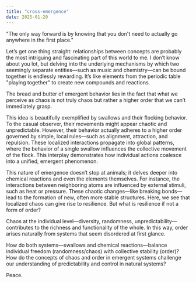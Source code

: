 ```yaml
---
title: "cross-emergence"
date: 2025-01-20
---
```

"The only way forward is by knowing that you don't need to actually go anywhere in the first place."

Let’s get one thing straight: relationships between concepts are probably the most intriguing and fascinating part of this world to me. I don’t know about you lot, but delving into the underlying mechanisms by which two seemingly separate entities—such as music and chemistry—can be bound together is endlessly rewarding. It’s like elements from the periodic table "playing together" to create new compounds and reactions.

The bread and butter of emergent behavior lies in the fact that what we perceive as chaos is not truly chaos but rather a higher order that we can’t immediately grasp.

This idea is beautifully exemplified by swallows and their flocking behavior. To the casual observer, their movements might appear chaotic and unpredictable. However, their behavior actually adheres to a higher order governed by simple, local rules—such as alignment, attraction, and repulsion. These localized interactions propagate into global patterns, where the behavior of a single swallow influences the collective movement of the flock. This interplay demonstrates how individual actions coalesce into a unified, emergent phenomenon.

This nature of emergence doesn’t stop at animals; it delves deeper into chemical reactions and even the elements themselves. For instance, the interactions between neighboring atoms are influenced by external stimuli, such as heat or pressure. These chaotic changes—like breaking bonds—lead to the formation of new, often more stable structures. Here, we see that localized chaos can give rise to resilience. But what is resilience if not a form of order?

Chaos at the individual level—diversity, randomness, unpredictability—contributes to the richness and functionality of the whole. In this way, order arises naturally from systems that seem disordered at first glance.

How do both systems—swallows and chemical reactions—balance individual freedom (randomness/chaos) with collective stability (order)?
How do the concepts of chaos and order in emergent systems challenge our understanding of predictability and control in natural systems?

Peace.



